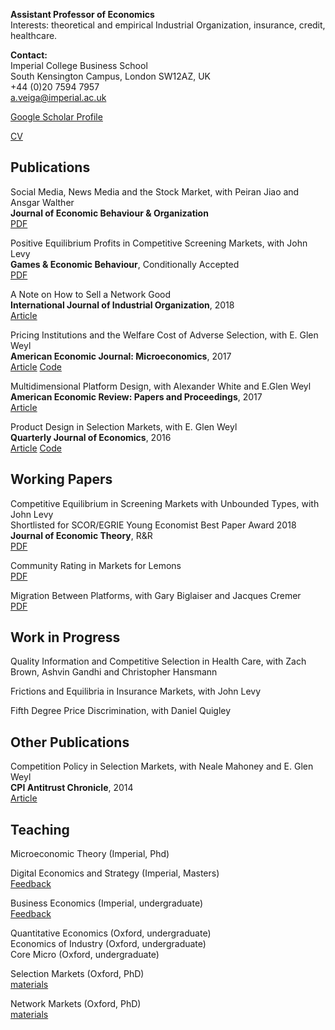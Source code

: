 **Assistant Professor of Economics** <br/> 
Interests: theoretical and empirical Industrial Organization, insurance, credit, healthcare.

**Contact:**  <br/>
Imperial College Business School  <br/>
South Kensington Campus, London SW12AZ, UK <br/>
+44 (0)20 7594 7957 <br/>
a.veiga@imperial.ac.uk <br/>

[Google Scholar Profile](https://scholar.google.com/citations?user=C-gmx8QAAAAJ&hl=en)

[CV](https://www.dropbox.com/s/dbcryohnz4sh8r1/Veiga_CV.pdf?dl=0)





## Publications

Social Media, News Media and the Stock Market, with Peiran Jiao and Ansgar Walther <br/>
**Journal of Economic Behaviour & Organization** <br/>
[PDF](https://www.dropbox.com/s/kq9od6e30tjed9z/Buzz.pdf?dl=0)

Positive Equilibrium Profits in Competitive Screening Markets, with John Levy <br/>
**Games & Economic Behaviour**, Conditionally Accepted <br/>
[PDF](https://www.dropbox.com/s/6119jiimf31yax4/comp_profits.pdf?dl=0)

A Note on How to Sell a Network Good <br/>
**International Journal of Industrial Organization**, 2018 <br/>
[Article](https://www.sciencedirect.com/science/article/pii/S0167718718300195)

Pricing Institutions and the Welfare Cost of Adverse Selection, with E. Glen Weyl <br/>
**American Economic Journal: Microeconomics**, 2017 <br/>
[Article](https://www.aeaweb.org/articles?id=10.1257/mic.20150295) [Code](https://www.dropbox.com/s/m7zeg4cqwpxd669/AEJ2017_code.zip?dl=0)

Multidimensional Platform Design, with Alexander White and E.Glen Weyl <br/>
**American Economic Review: Papers and Proceedings**, 2017 <br/>
[Article](https://www.aeaweb.org/conference/2017/preliminary/paper/yd8Y9it3)

Product Design in Selection Markets, with E. Glen Weyl <br/>
**Quarterly Journal of Economics**, 2016 <br/>
[Article](https://academic.oup.com/qje/article/131/2/1007/2607142) [Code](https://www.dropbox.com/s/7xyt4qg54p3whmg/QJE2016_code.zip?dl=0)


## Working Papers



Competitive Equilibrium in Screening Markets with Unbounded Types, with John Levy  <br/>
Shortlisted for SCOR/EGRIE Young Economist Best Paper Award 2018   <br/>
**Journal of Economic Theory**, R&R  <br/>
[PDF](https://www.dropbox.com/s/8klx4ydtecp1201/Eql_unbounded.pdf?dl=0)

Community Rating in Markets for Lemons  <br/>
[PDF](https://www.dropbox.com/s/a9o8ylg9n0fzgcg/JMP.pdf?dl=0)

Migration Between Platforms, with Gary Biglaiser and Jacques Cremer  <br/>
[PDF](https://www.tse-fr.eu/sites/default/files/TSE/documents/doc/wp/2019/wp_tse_1038.pdf)


## Work in Progress


Quality Information and Competitive Selection in Health Care, with Zach Brown, Ashvin Gandhi and Christopher Hansmann

Frictions and Equilibria in Insurance Markets, with John Levy

Fifth Degree Price Discrimination, with Daniel Quigley


## Other Publications

Competition Policy in Selection Markets, with Neale Mahoney and E. Glen Weyl <br/>
**CPI Antitrust Chronicle**, 2014 <br/>
[Article](https://www.competitionpolicyinternational.com/competition-policy-in-selection-markets/)


## Teaching

Microeconomic Theory (Imperial, Phd)

Digital Economics and Strategy (Imperial, Masters) <br/>
[Feedback](https://forms.gle/FWjyuw9q8sCZUhid7)

Business Economics (Imperial, undergraduate) <br/>
[Feedback](https://forms.gle/J8HeWwdXs16jBs4X7)

Quantitative Economics (Oxford, undergraduate) <br/>
Economics of Industry (Oxford, undergraduate) <br/>
Core Micro (Oxford, undergraduate) <br/>

Selection Markets (Oxford, PhD) <br/>
[materials](https://www.dropbox.com/s/99djw51e7msv5um/ox_selection.zip?dl=0) 

Network Markets (Oxford, PhD) <br/>
[materials](https://www.dropbox.com/s/ag5jc5buurlkzxf/ox_networks.zip?dl=0)
